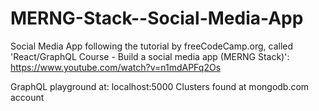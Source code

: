 # MERNG-Stack--Social-Media-App
Social Media App following the tutorial by freeCodeCamp.org, called 'React/GraphQL Course - Build a social media app (MERNG Stack)':
  https://www.youtube.com/watch?v=n1mdAPFq2Os

GraphQL playground at: localhost:5000
Clusters found at mongodb.com account
